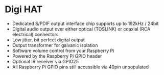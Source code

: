 <!--
---
name: Digi HAT
class: board
type: audio
formfactor: HAT
manufacturer: JustBoom
description: The JustBoom Digi HAT is a high resolution digital audio output add on board for the Raspberry Pi.
url: https://www.justboom.co/product/justboom-digi-hat/
buy: https://www.justboom.co/product/justboom-digi-hat/
image: 'justboom-digi-hat.png'
pincount: 40
eeprom: setup
power:
  '1':
  '2':
ground:
  '6':
  '9':
  '14':
  '20':
  '25':
  '30':
  '34':
  '39':
pin:
  '3':
    mode: i2c
  '5':
    mode: i2c
  '12':
    name: BCKL (Bit Clock)
    mode: i2s
  '16':
    name: Rotary Encoder
  '18':
    name: Rotary Encoder
  '22':
    name: IR Receiver
  '35':
    name: LRCK (Left/Right Clock)
    mode: i2s
  '40':
    name: DOUT
    mode: i2s
i2c:
  '0x3B':
    name: Digital Interface Transceiver
    device: WM8804G
-->
# Digi HAT

* Dedicated S/PDIF output interface chip supports up to 192kHz / 24bit
* Digital audio output over either optical (TOSLINK) or coaxial (RCA electrical) connectors
* Low jitter, bit perfect digital output
* Output transformer for galvanic isolation
* Software volume control from your Raspberry Pi
* Powered by the Raspberry Pi GPIO header
* Optional IR receiver via GPIO25
* All Raspberry Pi GPIO pins still accessible via 40pin unpopulated 
